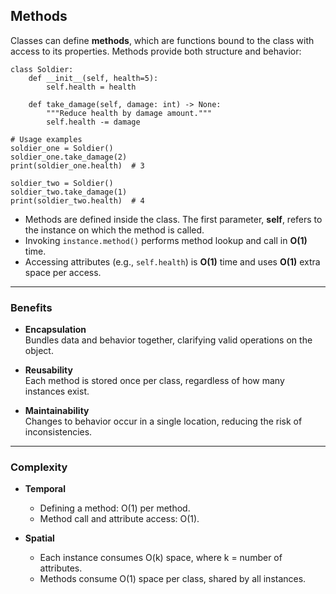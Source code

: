 ## Methods

Classes can define **methods**, which are functions bound to the class with access to its properties. Methods provide both structure and behavior:

    class Soldier:
        def __init__(self, health=5):
            self.health = health

        def take_damage(self, damage: int) -> None:
            """Reduce health by damage amount."""
            self.health -= damage

    # Usage examples
    soldier_one = Soldier()
    soldier_one.take_damage(2)
    print(soldier_one.health)  # 3

    soldier_two = Soldier()
    soldier_two.take_damage(1)
    print(soldier_two.health)  # 4

- Methods are defined inside the class. The first parameter, **self**, refers to the instance on which the method is called.
- Invoking `instance.method()` performs method lookup and call in **O(1)** time.
- Accessing attributes (e.g., `self.health`) is **O(1)** time and uses **O(1)** extra space per access.

---

### Benefits

- **Encapsulation**  
  Bundles data and behavior together, clarifying valid operations on the object.

- **Reusability**  
  Each method is stored once per class, regardless of how many instances exist.

- **Maintainability**  
  Changes to behavior occur in a single location, reducing the risk of inconsistencies.

---

### Complexity

- **Temporal**  
  - Defining a method: O(1) per method.  
  - Method call and attribute access: O(1).

- **Spatial**  
  - Each instance consumes O(k) space, where k = number of attributes.  
  - Methods consume O(1) space per class, shared by all instances.
